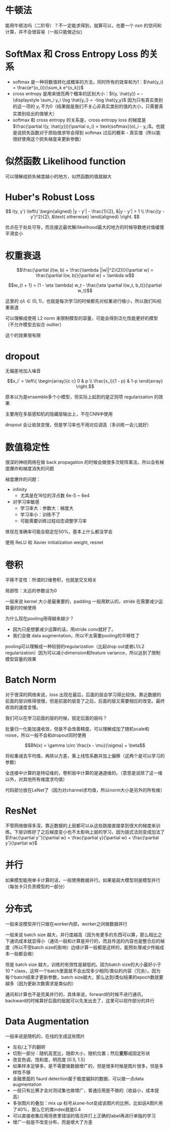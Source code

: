 # 牛顿法

能用牛顿法吗（二阶导）？不一定能求得到，就算可以，也要一个 nxn 的空间和计算，并不会很容易（一般只能做近似）

# SoftMax 和 Cross Entropy Loss 的关系

- softmax 是一种将数值转化成概率的方法，同时所有的效率和为1：$\hat{y_i} = \frac{e^{o_i}}{\sum_k e^{o_k}}$
- cross entropy 是用来很亮两个概率的区别大小：$l(y, \hat{y}) = -\displaystyle \sum_i y_i \log \hat{y_i} = -\log \hat{y_y}$ 因为只有真实类别的这一项的 $y_i$ 不为0（结果就是我们不关心非真实类别的值的大小，只需要真实类别给出的值够大）
- softmax 和 cross entropy 的关系是，cross entropy loss 的梯度是 $\frac{\partial l(y, \hat{y})}{\partial o_i} = \text{softmax}(o)_i - y_i$。也就是说损失函数对于原始值求导会得到 softmax 过后的概率 - 真实值（所以能很好使用这个损失梯度来更新参数）

# 似然函数 Likelihood function

可以理解成损失梯度越小的地方，似然函数的值就越大

# Huber's Robust Loss

$$
l(y, y')
\left\{
\begin{aligned}
|y - y'| - \frac{1}{2}, &|y - y'| > 1 \\
\frac{(y - y')^2}{2}, &\text{ otherwise}
\end{aligned}
\right.
$$

优点在于处处可导，而且接近最优解/likelihood最大的地方的时候导数绝对值缓慢平滑变小

# 权重衰退

$$\frac{\partial (l(w, b) + \frac{\lambda ||w||^2}{2})}{\partial w} = \frac{\partial l(w, b)}{\partial w} + \lambda w$$

$$w_{t + 1} = (1 - \eta \lambda) w_t - \frac{\eta \partial l(w_t, b_t)}{\partial w_t}$$

这里的 $\eta \lambda \in (0, 1)$，也就是每次学习的时候都先对权重进行缩小，所以我们叫权重衰退

可以理解成使用 L2 norm 来限制模型的容量，可能会得到泛化性能更好的模型（不允许模型去拟合 outlier）

这个的效果很有限

# dropout

无偏差地加入噪音

$$x_i' = \left\{
\begin{array}{c c}
0 & p \\
\frac{x_i}{1 - p} & 1-p
\end{array}
\right.$$

原本以为是ensemble多个小模型，但实际上起到的是正则项 regularization 的效果

主要用在多层感知机的隐藏层输出上，不在CNN中使用

dropout 会让收敛变慢，但是学习率也不用对应调高（多训练一会儿就好）

# 数值稳定性

很深的神经网络在做 back propagation 的时候会做很多次矩阵乘法，所以会有梯度爆炸和梯度消失的问题

梯度爆炸的问题：
- infinity
  - 尤其是在16位的浮点数 6e-5 ~ 6e4
- 对学习率敏感
  - 学习率大：参数大：梯度大
  - 学习率小：训练不了
  - 可能需要训练过程动态调整学习率

体现在准确率可能会稳定在50%，基本上什么都没学会

使用 ReLU 和 Xavier initialization weight, resnet

# 卷积

平移不变性：所谓的2维卷积，也就是交叉相关

局部性：太远的参数设为0

一般来说 kernel 大小是最重要的，padding 一般用默认的，stride 在需要减少运算量的时候使用

为什么现在pooling用得越来越少？
- 因为只是想要减少运算的话，用stride conv就好了。
- 我们会做 data augmentation，所以不太需要pooling的平移性了

pooling可以理解成一种较弱的regularization（比起drop out或者L1/L2 regularization）因为可以减小dimension和feature variance，所以达到了限制模型容量的效果

# Batch Norm

对于很深的网络来说，loss 出现在最后，后面的层会学习得比较快。靠近数据的前面的层训练得很慢，但是前面的层变了之后，后面的层又需要相应的改变。最终收敛的速度变慢。

我们可以在学习前面的层的时候，锁定后面的层吗？

批量归一化能加速收敛，但是不会改善精度。可以理解成加了随机scale和noise，所以一般不会和dropout同时使用

$$BN(x) = \gamma \circ \frac{x - \mu}{\sigma} + \beta$$

将权重减去平均值，再除以方差，乘上线性系数并加上偏移（这两个是可以学习的参数）

全连接中计算的是特征维的，卷积层中计算的是通道维的。（意思是说除了这一维以外，对其他所有维度求均值）

代码部分放在LeNet了（因为对channel求均值，所以norm大小是另外的所有维）

# ResNet

不管网络做得多深，靠近数据的上层都可以从这些跳接直接拿到很大的梯度来训练。下层训练好了之后梯度变小也不太影响上层的学习，因为链式法则变成加法了 $\frac{\partial y''}{\partial w} = \frac{\partial y}{\partial w} + \frac{\partial y'}{\partial w}$

# 并行

如果模型能用单卡计算的话，一般使用数据并行。如果是超大模型则是模型并行（每张卡只负责模型的一部分）

# 分布式

一般来说模型并行只做在worker内部，worker之间做数据并行

一般来说 batch size 越大，并行度越高（因为有更多的东西可以算，那么相比之下通讯成本就显得小（通讯一般和计算是并行的，而且传送的内容也是整合后的梯度（所以不受batch size的影响）边缘计算一般都是这样的，能预处理减少传输成本一般都会做）

但是 batch size 越大，训练的有效性是越低的。因为batch size的大小最好小于 10 * class，这样一个batch里面就不会出现多少相同/类似的内容（冗余）。因为每个batch结束才更新参数，batch size越大，那么达到i类似结果的epoch数就要越多（因为更新次数需求是类似的）

通讯和计算也不是完美并行的，具体来说，forward的时候不进行通讯，backward的时候算好后面的层就可以先发出去了，这里可以视作部分的并行

# Data Augmentation

一般来说是随机的，在线的生成这些图片

- 左右/上下的翻转
- 切割一部分：随机高宽比，随即大小，随机位置；然后**变形**成固定形状
- 改变色调，饱和度，明亮度 [0.5, 1.5]
- 如果样本足够多，是不需要做数据增广的，但是很多时候是图片很多，但是多样性不够
- 金融里面的 faurd detection属于极度偏斜的数据，可以做一点data augmentation
- 一般只有比赛才会对测试集也做增广，普通应用是不做的（收益小，成本提高）
- 多张图片的叠加：mix up 标号从one-hot变成该图片的比例，比如说A图片用了40%，那么它的类index就是0.4
- 可以直接收集应用场景里错误的情况并打上正确的label再进行单独的学习
- 增广一般是不改变分布，而是增大了方差